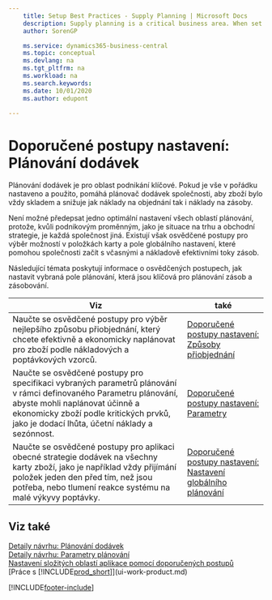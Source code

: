 ```yaml
---
    title: Setup Best Practices - Supply Planning | Microsoft Docs
    description: Supply planning is a critical business area. When set up and used correctly, supply planning helps a company avoid stock out and reduce both ordering costs and inventory costs.
    author: SorenGP

    ms.service: dynamics365-business-central
    ms.topic: conceptual
    ms.devlang: na
    ms.tgt_pltfrm: na
    ms.workload: na
    ms.search.keywords:
    ms.date: 10/01/2020
    ms.author: edupont

---
```

# Doporučené postupy nastavení: Plánování dodávek
Plánování dodávek je pro oblast podnikání klíčové. Pokud je vše v pořádku nastaveno a použito, pomáhá plánovač dodávek společnosti, aby zboží bylo vždy skladem a snižuje jak náklady na objednání tak i náklady na zásoby.

Není možné předepsat jedno optimální nastavení všech oblastí plánování, protože, kvůli podnikovým proměnným, jako je situace na trhu a obchodní strategie, je každá společnost jiná. Existují však osvědčené postupy pro výběr možností v položkách karty a pole globálního nastavení, které pomohou společnosti začít s včasnými a nákladově efektivními toky zásob.

Následující témata poskytují informace o osvědčených postupech, jak nastavit vybraná pole plánování, která jsou klíčová pro plánování zásob a zásobování.

| **Viz** | **také** |
|------------|-------------|  
| Naučte se osvědčené postupy pro výběr nejlepšího způsobu přiobjednání, který chcete efektivně a ekonomicky naplánovat pro zboží podle nákladových a poptávkových vzorců. | [Doporučené postupy nastavení: Způsoby přiobjednání](setup-best-practices-reordering-policies.md) |
| Naučte se osvědčené postupy pro specifikaci vybraných parametrů plánování v rámci definovaného Parametru plánování, abyste mohli naplánovat účinně a ekonomicky zboží podle kritických prvků, jako je dodací lhůta, účetní náklady a sezónnost. | [Doporučené postupy nastavení: Parametry](setup-best-practices-planning-parameters.md) |
| Naučte se osvědčené postupy pro aplikaci obecné strategie dodávek na všechny karty zboží, jako je například vždy přijímání položek jeden den před tím, než jsou potřeba, nebo tlumení reakce systému na malé výkyvy poptávky. | [Doporučené postupy nastavení: Nastavení globálního plánování](setup-best-practices-global-planning-setup.md) |

## Viz také
[Detaily návrhu: Plánování dodávek](design-details-supply-planning.md)     
[Detaily návrhu: Parametry plánování](design-details-planning-parameters.md)     
[Nastavení složitých oblastí aplikace pomocí doporučených postupů](set-up-complex-application-areas-using-best-practices.md)    
[Práce s [!INCLUDE[prod_short](includes/prod_short.md)]](ui-work-product.md)


[!INCLUDE[footer-include](includes/footer-banner.md)]